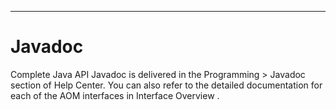 

---

# Javadoc

Complete Java API Javadoc is delivered in the Programming > Javadoc section of Help Center. You can also refer to the detailed documentation for each of the AOM interfaces in Interface Overview .